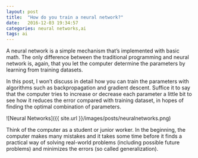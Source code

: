 ```yaml
---
layout: post
title:  "How do you train a neural network?"
date:   2016-12-03 19:34:57
categories: neural networks,ai
tags: ai
---
```

A neural network is a simple mechanism that’s implemented with basic math. The only difference between the traditional programming and neural network is, again, that you let the computer determine the parameters by learning from training datasets.

In this post, I won’t discuss in detail how you can train the parameters with algorithms such as backpropagation and gradient descent. Suffice it to say that the computer tries to increase or decrease each parameter a little bit to see how it reduces the error compared with training dataset, in hopes of finding the optimal combination of parameters.

![Neural Networks]({{ site.url }}/images/posts/neuralnetworks.png)

Think of the computer as a student or junior worker. In the beginning, the computer makes many mistakes and it takes some time before it finds a practical way of solving real-world problems (including possible future problems) and minimizes the errors (so called generalization).
